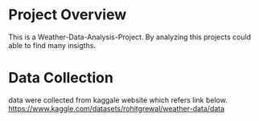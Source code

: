 # Project Overview
This is a Weather-Data-Analysis-Project. By analyzing this projects could able to find many insigths.

# Data Collection
data were collected from kaggale website which refers link below.
https://www.kaggle.com/datasets/rohitgrewal/weather-data/data
